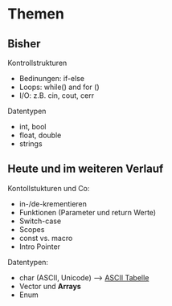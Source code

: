 # Themen

## Bisher

Kontrollstrukturen
- Bedinungen: if-else
- Loops: while() and for ()
- I/O: z.B. cin, cout, cerr

Datentypen
- int, bool
- float, double
- strings

## Heute und im weiteren Verlauf

Kontollstukturen und Co:
- in-/de-krementieren
- Funktionen (Parameter und return Werte)
- Switch-case
- Scopes
- const vs. macro
- Intro Pointer

Datentypen:
- char (ASCII, Unicode)  --> [ASCII Tabelle](https://www.asciitable.com)
- Vector und **Arrays**
- Enum
